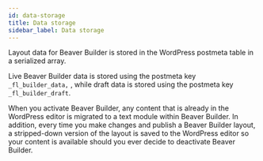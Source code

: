 ```yaml
---
id: data-storage
title: Data storage
sidebar_label: Data storage
---
```


Layout data for Beaver Builder is stored in the WordPress postmeta table in a
serialized array.

Live Beaver Builder data is stored using the postmeta key  `_fl_builder_data,` ,
while draft data is stored using the postmeta key `_fl_builder_draft`.

When you activate Beaver Builder, any content that is already in the WordPress
editor is migrated to a text module within Beaver Builder. In addition, every
time you make changes and publish a Beaver Builder layout, a stripped-down
version of the layout is saved to the WordPress editor so your content is
available should you ever decide to deactivate Beaver Builder.
